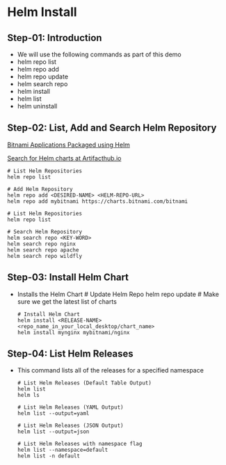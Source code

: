 # Helm Install

## Step-01: Introduction
  * We will use the following commands as part of this demo
  * helm repo list
  * helm repo add
  * helm repo update
  * helm search repo
  * helm install
  * helm list
  * helm uninstall

## Step-02: List, Add and Search Helm Repository
   
   [Bitnami Applications Packaged using Helm ](https://bitnami.com/stacks/helm)

   [Search for Helm charts at Artifacthub.io](https://artifacthub.io/)

    # List Helm Repositories
    helm repo list

    # Add Helm Repository
    helm repo add <DESIRED-NAME> <HELM-REPO-URL>
    helm repo add mybitnami https://charts.bitnami.com/bitnami

    # List Helm Repositories
    helm repo list

    # Search Helm Repository
    helm search repo <KEY-WORD>
    helm search repo nginx
    helm search repo apache
    helm search repo wildfly

## Step-03: Install Helm Chart

  * Installs the Helm Chart
        # Update Helm Repo
        helm repo update  # Make sure we get the latest list of charts

        # Install Helm Chart
        helm install <RELEASE-NAME> <repo_name_in_your_local_desktop/chart_name>
        helm install mynginx mybitnami/nginx

## Step-04: List Helm Releases
  * This command lists all of the releases for a specified namespace

        # List Helm Releases (Default Table Output)
        helm list 
        helm ls

        # List Helm Releases (YAML Output)
        helm list --output=yaml
    
        # List Helm Releases (JSON Output)
        helm list --output=json
    
        # List Helm Releases with namespace flag
        helm list --namespace=default
        helm list -n default
